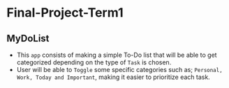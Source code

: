 # Final-Project-Term1

## MyDoList

* This `app` consists of making a simple To-Do list that will be able to get categorized depending on the type of `Task` is chosen.</br>
* User will be able to `Toggle` some specific categories such as; `Personal, Work, Today and Important`, making it easier to prioritize each task.